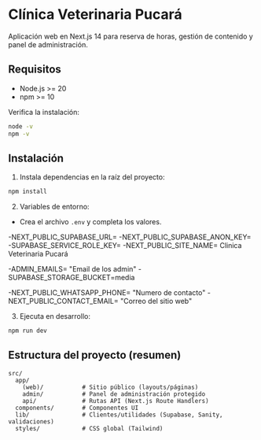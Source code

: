 # Clínica Veterinaria Pucará

Aplicación web en Next.js 14 para reserva de horas, gestión de contenido y panel de administración.

## Requisitos
- Node.js >= 20
- npm >= 10

Verifica la instalación:

```bash
node -v
npm -v
```

## Instalación
1. Instala dependencias en la raíz del proyecto:
```bash
npm install
```

2. Variables de entorno:
- Crea el archivo `.env` y completa los valores.

-NEXT_PUBLIC_SUPABASE_URL=
-NEXT_PUBLIC_SUPABASE_ANON_KEY= 
-SUPABASE_SERVICE_ROLE_KEY= 
-NEXT_PUBLIC_SITE_NAME= Clinica Veterinaria Pucará

-ADMIN_EMAILS= "Email de los admin"
-SUPABASE_STORAGE_BUCKET=media

-NEXT_PUBLIC_WHATSAPP_PHONE= "Numero de contacto"
-NEXT_PUBLIC_CONTACT_EMAIL= "Correo del sitio web"


3. Ejecuta en desarrollo:
```bash
npm run dev
```




## Estructura del proyecto (resumen)
```
src/
  app/
    (web)/           # Sitio público (layouts/páginas)
    admin/           # Panel de administración protegido
    api/             # Rutas API (Next.js Route Handlers)
  components/        # Componentes UI
  lib/               # Clientes/utilidades (Supabase, Sanity, validaciones)
  styles/            # CSS global (Tailwind)
```








